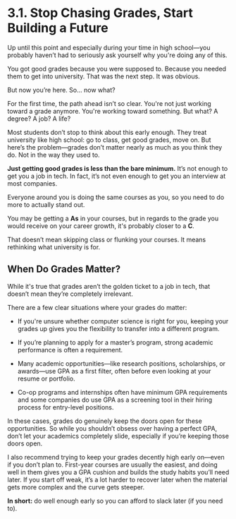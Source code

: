 # 3.1. Stop Chasing Grades, Start Building a Future

Up until this point and especially during your time in high school—you probably haven’t had to seriously ask yourself why you're doing any of this.

You got good grades because you were supposed to. Because you needed them to get into university. That was the next step. It was obvious.

But now you’re here. So… now what?

For the first time, the path ahead isn’t so clear. You're not just working toward a grade anymore. You're working toward something. But what? A degree? A job? A life?

Most students don’t stop to think about this early enough. They treat university like high school: go to class, get good grades, move on. But here’s the problem—grades don’t matter nearly as much as you think they do. Not in the way they used to.

**Just getting good grades is less than the bare minimum.** It’s not enough to get you a job in tech. In fact, it’s not even enough to get you an interview at most companies.

Everyone around you is doing the same courses as you, so you need to do more to actually stand out.

You may be getting a **As** in your courses, but in regards to the grade you would receive on your career growth, it's probably closer to a **C**.

That doesn’t mean skipping class or flunking your courses. It means rethinking what university is for.

## When Do Grades Matter?

While it's true that grades aren’t the golden ticket to a job in tech, that doesn’t mean they’re completely irrelevant.

There are a few clear situations where your grades do matter:

- If you're unsure whether computer science is right for you, keeping your grades up gives you the flexibility to transfer into a different program.

- If you’re planning to apply for a master’s program, strong academic performance is often a requirement.

- Many academic opportunities—like research positions, scholarships, or awards—use GPA as a first filter, often before even looking at your resume or portfolio.

- Co-op programs and internships often have minimum GPA requirements and some companies do use GPA as a screening tool in their hiring process for entry-level positions.

In these cases, grades do genuinely keep the doors open for these opportunities. So while you shouldn’t obsess over having a perfect GPA, don’t let your academics completely slide, especially if you’re keeping those doors open.

I also recommend trying to keep your grades decently high early on—even if you don’t plan to. First-year courses are usually the easiest, and doing well in them gives you a GPA cushion and builds the study habits you’ll need later. If you start off weak, it’s a lot harder to recover later when the material gets more complex and the curve gets steeper.

**In short:** do well enough early so you can afford to slack later (if you need to).
